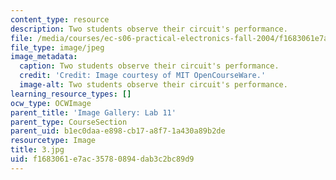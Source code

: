 ```yaml
---
content_type: resource
description: Two students observe their circuit's performance.
file: /media/courses/ec-s06-practical-electronics-fall-2004/f1683061e7ac35780894dab3c2bc89d9_3.jpg
file_type: image/jpeg
image_metadata:
  caption: Two students observe their circuit's performance.
  credit: 'Credit: Image courtesy of MIT OpenCourseWare.'
  image-alt: Two students observe their circuit's performance.
learning_resource_types: []
ocw_type: OCWImage
parent_title: 'Image Gallery: Lab 11'
parent_type: CourseSection
parent_uid: b1ec0daa-e898-cb17-a8f7-1a430a89b2de
resourcetype: Image
title: 3.jpg
uid: f1683061-e7ac-3578-0894-dab3c2bc89d9
---
```

